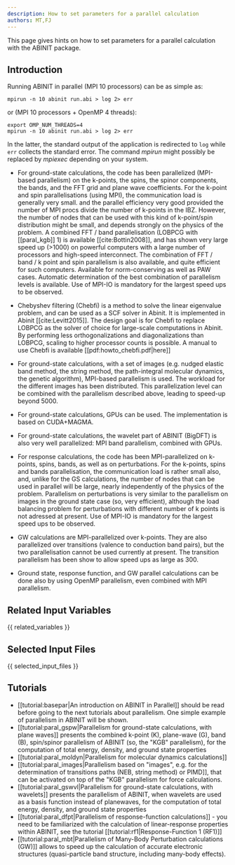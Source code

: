 ```yaml
---
description: How to set parameters for a parallel calculation
authors: MT,FJ
---
```

<!--- This is the source file for this topics. Can be edited. -->

This page gives hints on how to set parameters for a parallel calculation with the ABINIT package.

## Introduction

Running ABINIT in parallel (MPI 10 processors) can be as simple as:

```
mpirun -n 10 abinit run.abi > log 2> err
```

or (MPI 10 processors + OpenMP 4 threads):

```
export OMP_NUM_THREADS=4
mpirun -n 10 abinit run.abi > log 2> err   
```

In the latter, the standard output of the application is redirected to `log` while `err` collects the standard error.
The command *mpirun* might possibly be replaced by *mpiexec* depending on your system.

* For ground-state calculations, the code has been parallelized (MPI-based parallelism) 
  on the k-points, the spins, the spinor components, the bands, and the FFT grid and plane wave coefficients. 
  For the k-point and spin parallelisations (using MPI), the communication load is generally very small. 
  and the parallel efficiency very good provided the number of MPI procs divide the number of k-points in the IBZ.
  However, the number of nodes that can be used with this kind of k-point/spin distribution might be small, 
  and depends strongly on the physics of the problem. 
  A combined FFT / band parallelisation (LOBPCG with [[paral_kgb]] 1) is available [[cite:Bottin2008]], and has shown 
  very large speed up (>1000) on powerful computers with a large number of processors and high-speed interconnect. 
  The combination of FFT / band / k point and spin parallelism is also available, and quite efficient for such computers. 
  Available for norm-conserving as well as PAW cases. Automatic determination of the best combination 
  of parallelism levels is available. Use of MPI-IO is mandatory for the largest speed ups to be observed. 

* Chebyshev filtering (Chebfi) is a method to solve the linear eigenvalue problem, and can be used as a SCF solver in Abinit. 
  It is implemented in Abinit [[cite:Levitt2015]]. The design goal is for Chebfi to replace LOBPCG as 
  the solver of choice for large-scale computations in Abinit. 
  By performing less orthogonalizations and diagonalizations than LOBPCG, scaling to higher processor counts is possible. 
  A manual to use Chebfi is available [[pdf:howto_chebfi.pdf|here]] 

* For ground-state calculations, with a set of images (e.g. nudged elastic band method, the string method, 
  the path-integral molecular dynamics, the genetic algorithm), MPI-based parallelism is used. 
  The workload for the different images has been distributed. This parallelization level can be combined 
  with the parallelism described above, leading to speed-up beyond 5000. 

* For ground-state calculations, GPUs can be used. The implementation is based on CUDA+MAGMA. 

* For ground-state calculations, the wavelet part of ABINIT (BigDFT) is also very 
  well parallelized: MPI band parallelism, combined with GPUs. 

* For response calculations, the code has been MPI-parallelized on k-points, spins, bands, 
  as well as on perturbations. For the k-points, spins and bands parallelisation, 
  the communication load is rather small also, and, unlike for the GS calculations, the number of nodes 
  that can be used in parallel will be large, nearly independently of the physics of the problem. 
  Parallelism on perturbations is very similar to the parallelism on images in the ground 
  state case (so, very efficient), although the load balancing problem for perturbations with different number 
  of k points is not adressed at present. Use of MPI-IO is mandatory for the largest speed ups to be observed. 
  
* GW calculations are MPI-parallelized over k-points. 
  They are also parallelized over transitions (valence to conduction band pairs), but the two parallelisation 
  cannot be used currently at present. The transition parallelism has been show to allow speed ups as large as 300. 
  
* Ground state, response function, and GW parallel calculations can be done also by using OpenMP parallelism, 
  even combined with MPI parallelism. 


## Related Input Variables

{{ related_variables }}

## Selected Input Files

{{ selected_input_files }}

## Tutorials

* [[tutorial:basepar|An introduction on ABINIT in Parallel]] should be read before going to the next tutorials about parallelism. One simple example of parallelism in ABINIT will be shown.
* [[tutorial:paral_gspw|Parallelism for ground-state calculations, with plane waves]] presents the combined k-point (K), plane-wave (G), band (B), spin/spinor parallelism of ABINIT (so, the "KGB" parallelism), for the computation of total energy, density, and ground state properties 
* [[tutorial:paral_moldyn|Parallelism for molecular dynamics calculations]]
* [[tutorial:paral_images|Parallelism based on "images", e.g. for the determination of transitions paths (NEB, string method) or PIMD]], that can be activated on top of the "KGB" parallelism for force calculations.
* [[tutorial:paral_gswvl|Parallelism for ground-state calculations, with wavelets]] presents the parallelism of ABINIT, when wavelets are used as a basis function instead of planewaves, for the computation of total energy, density, and ground state properties
* [[tutorial:paral_dfpt|Parallelism of response-function calculations]] - you need to be familiarized with the calculation of linear-response properties within ABINIT, see the tutorial [[tutorial:rf1|Response-Function 1 (RF1)]]
* [[tutorial:paral_mbt|Parallelism of Many-Body Perturbation calculations (GW)]] allows to speed up the calculation of accurate electronic structures (quasi-particle band structure, including many-body effects).

